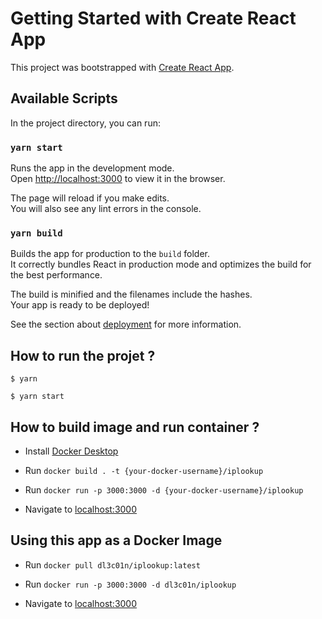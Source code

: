 # Getting Started with Create React App

This project was bootstrapped with [Create React App](https://github.com/facebook/create-react-app).

## Available Scripts

In the project directory, you can run:

### `yarn start`

Runs the app in the development mode.\
Open [http://localhost:3000](http://localhost:3000) to view it in the browser.

The page will reload if you make edits.\
You will also see any lint errors in the console.

### `yarn build`

Builds the app for production to the `build` folder.\
It correctly bundles React in production mode and optimizes the build for the best performance.

The build is minified and the filenames include the hashes.\
Your app is ready to be deployed!

See the section about [deployment](https://facebook.github.io/create-react-app/docs/deployment) for more information.

## How to run the projet ?

```$ yarn ```

```$ yarn start```

## How to build image and run container ?

- Install [Docker Desktop](https://www.docker.com/products/docker-desktop)

- Run ```docker build . -t {your-docker-username}/iplookup```

- Run ```docker run -p 3000:3000 -d {your-docker-username}/iplookup```

- Navigate to [localhost:3000](http://localhost:3000)

## Using this app as a Docker Image


- Run ```docker pull dl3c01n/iplookup:latest```

- Run ```docker run -p 3000:3000 -d dl3c01n/iplookup```

- Navigate to [localhost:3000](http://localhost:3000)